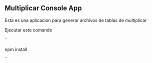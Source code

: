 ## Multiplicar Console App

Esta es una aplicacion para generar archivos de tablas de multiplicar

Ejecutar este comando

``

npm install

``
